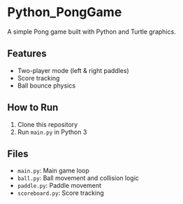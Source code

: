 # Python_PongGame 
A simple Pong game built with Python and Turtle graphics.

## Features
- Two-player mode (left & right paddles)
- Score tracking
- Ball bounce physics

## How to Run
1. Clone this repository
2. Run `main.py` in Python 3

## Files
- `main.py`: Main game loop
- `ball.py`: Ball movement and collision logic
- `paddle.py`: Paddle movement
- `scoreboard.py`: Score tracking
